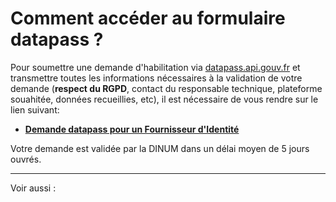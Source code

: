 # Comment accéder au formulaire datapass ?

Pour soumettre une demande d'habilitation via [datapass.api.gouv.fr](https://datapass.api.gouv.fr/) et transmettre toutes les informations nécessaires à la validation de votre demande (**respect du RGPD**, contact du responsable technique, plateforme souahitée, données recueillies, etc), il est nécessaire de vous rendre sur le lien suivant: 

- **[Demande datapass pour un Fournisseur d'Identité](https://datapass.api.gouv.fr/agent-connect-fi)**

Votre demande est validée par la DINUM dans un délai moyen de 5 jours ouvrés.

---

Voir aussi : 


